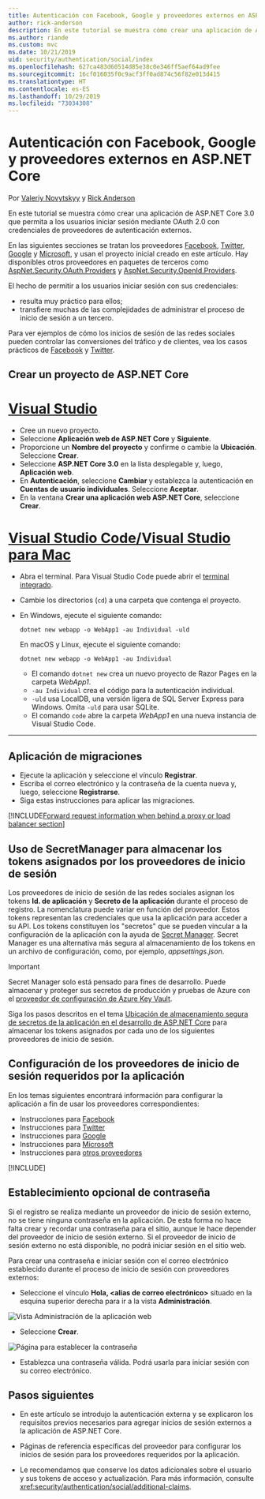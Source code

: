 ```yaml
---
title: Autenticación con Facebook, Google y proveedores externos en ASP.NET Core
author: rick-anderson
description: En este tutorial se muestra cómo crear una aplicación de ASP.NET Core mediante OAuth 2.0 con proveedores de autenticación externos.
ms.author: riande
ms.custom: mvc
ms.date: 10/21/2019
uid: security/authentication/social/index
ms.openlocfilehash: 627ca483d60514d85e38c0e346ff5aef64ad9fee
ms.sourcegitcommit: 16cf016035f0c9acf3ff0ad874c56f82e013d415
ms.translationtype: HT
ms.contentlocale: es-ES
ms.lasthandoff: 10/29/2019
ms.locfileid: "73034308"
---
```

# <a name="facebook-google-and-external-provider-authentication-in-aspnet-core"></a>Autenticación con Facebook, Google y proveedores externos en ASP.NET Core

Por [Valeriy Novytskyy](https://github.com/01binary) y [Rick Anderson](https://twitter.com/RickAndMSFT)

En este tutorial se muestra cómo crear una aplicación de ASP.NET Core 3.0 que permita a los usuarios iniciar sesión mediante OAuth 2.0 con credenciales de proveedores de autenticación externos.

En las siguientes secciones se tratan los proveedores [Facebook](xref:security/authentication/facebook-logins), [Twitter](xref:security/authentication/twitter-logins), [Google](xref:security/authentication/google-logins) y [Microsoft](xref:security/authentication/microsoft-logins), y usan el proyecto inicial creado en este artículo. Hay disponibles otros proveedores en paquetes de terceros como [AspNet.Security.OAuth.Providers](https://github.com/aspnet-contrib/AspNet.Security.OAuth.Providers) y [AspNet.Security.OpenId.Providers](https://github.com/aspnet-contrib/AspNet.Security.OpenId.Providers).

El hecho de permitir a los usuarios iniciar sesión con sus credenciales:

* resulta muy práctico para ellos;
* transfiere muchas de las complejidades de administrar el proceso de inicio de sesión a un tercero.

Para ver ejemplos de cómo los inicios de sesión de las redes sociales pueden controlar las conversiones del tráfico y de clientes, vea los casos prácticos de [Facebook](https://www.facebook.com/unsupportedbrowser) y [Twitter](https://dev.twitter.com/resources/case-studies).

## <a name="create-a-new-aspnet-core-project"></a>Crear un proyecto de ASP.NET Core

# <a name="visual-studiotabvisual-studio"></a>[Visual Studio](#tab/visual-studio)

* Cree un nuevo proyecto.
* Seleccione **Aplicación web de ASP.NET Core** y **Siguiente**.
* Proporcione un **Nombre del proyecto** y confirme o cambie la **Ubicación**. Seleccione **Crear**.
* Seleccione **ASP.NET Core 3.0** en la lista desplegable y, luego, **Aplicación web**.
* En **Autenticación**, seleccione **Cambiar** y establezca la autenticación en **Cuentas de usuario individuales**. Seleccione **Aceptar**.
* En la ventana **Crear una aplicación web ASP.NET Core**, seleccione **Crear**.

# <a name="visual-studio-code--visual-studio-for-mactabvisual-studio-codevisual-studio-mac"></a>[Visual Studio Code/Visual Studio para Mac](#tab/visual-studio-code+visual-studio-mac)

* Abra el terminal.  Para Visual Studio Code puede abrir el [terminal integrado](https://code.visualstudio.com/docs/editor/integrated-terminal).

* Cambie los directorios (`cd`) a una carpeta que contenga el proyecto.

* En Windows, ejecute el siguiente comando:

  ```dotnetcli
  dotnet new webapp -o WebApp1 -au Individual -uld
  ```

  En macOS y Linux, ejecute el siguiente comando:

  ```dotnetcli
  dotnet new webapp -o WebApp1 -au Individual
  ```

  * El comando `dotnet new` crea un nuevo proyecto de Razor Pages en la carpeta *WebApp1*.
  * `-au Individual` crea el código para la autenticación individual.
  * `-uld` usa LocalDB, una versión ligera de SQL Server Express para Windows. Omita `-uld` para usar SQLite.
  * El comando `code` abre la carpeta *WebApp1* en una nueva instancia de Visual Studio Code.

---

## <a name="apply-migrations"></a>Aplicación de migraciones

* Ejecute la aplicación y seleccione el vínculo **Registrar**.
* Escriba el correo electrónico y la contraseña de la cuenta nueva y, luego, seleccione **Registrarse**.
* Siga estas instrucciones para aplicar las migraciones.

[!INCLUDE[Forward request information when behind a proxy or load balancer section](includes/forwarded-headers-middleware.md)]

## <a name="use-secretmanager-to-store-tokens-assigned-by-login-providers"></a>Uso de SecretManager para almacenar los tokens asignados por los proveedores de inicio de sesión

Los proveedores de inicio de sesión de las redes sociales asignan los tokens **Id. de aplicación** y **Secreto de la aplicación** durante el proceso de registro. La nomenclatura puede variar en función del proveedor. Estos tokens representan las credenciales que usa la aplicación para acceder a su API. Los tokens constituyen los "secretos" que se pueden vincular a la configuración de la aplicación con la ayuda de [Secret Manager](xref:security/app-secrets#secret-manager). Secret Manager es una alternativa más segura al almacenamiento de los tokens en un archivo de configuración, como, por ejemplo, *appsettings.json*.

> [!IMPORTANT]
> Secret Manager solo está pensado para fines de desarrollo. Puede almacenar y proteger sus secretos de producción y pruebas de Azure con el [proveedor de configuración de Azure Key Vault](xref:security/key-vault-configuration).

Siga los pasos descritos en el tema [Ubicación de almacenamiento segura de secretos de la aplicación en el desarrollo de ASP.NET Core](xref:security/app-secrets) para almacenar los tokens asignados por cada uno de los siguientes proveedores de inicio de sesión.

## <a name="setup-login-providers-required-by-your-application"></a>Configuración de los proveedores de inicio de sesión requeridos por la aplicación

En los temas siguientes encontrará información para configurar la aplicación a fin de usar los proveedores correspondientes:

* Instrucciones para [Facebook](xref:security/authentication/facebook-logins)
* Instrucciones para [Twitter](xref:security/authentication/twitter-logins)
* Instrucciones para [Google](xref:security/authentication/google-logins)
* Instrucciones para [Microsoft](xref:security/authentication/microsoft-logins)
* Instrucciones para [otros proveedores](xref:security/authentication/otherlogins)

[!INCLUDE[](includes/chain-auth-providers.md)]

## <a name="optionally-set-password"></a>Establecimiento opcional de contraseña

Si el registro se realiza mediante un proveedor de inicio de sesión externo, no se tiene ninguna contraseña en la aplicación. De esta forma no hace falta crear y recordar una contraseña para el sitio, aunque le hace depender del proveedor de inicio de sesión externo. Si el proveedor de inicio de sesión externo no está disponible, no podrá iniciar sesión en el sitio web.

Para crear una contraseña e iniciar sesión con el correo electrónico establecido durante el proceso de inicio de sesión con proveedores externos:

* Seleccione el vínculo **Hola, &lt;alias de correo electrónico&gt;** situado en la esquina superior derecha para ir a la vista **Administración**.

![Vista Administración de la aplicación web](index/_static/pass1a.png)

* Seleccione **Crear**.

![Página para establecer la contraseña](index/_static/pass2a.png)

* Establezca una contraseña válida. Podrá usarla para iniciar sesión con su correo electrónico.

## <a name="next-steps"></a>Pasos siguientes

* En este artículo se introdujo la autenticación externa y se explicaron los requisitos previos necesarios para agregar inicios de sesión externos a la aplicación de ASP.NET Core.

* Páginas de referencia específicas del proveedor para configurar los inicios de sesión para los proveedores requeridos por la aplicación.

* Le recomendamos que conserve los datos adicionales sobre el usuario y sus tokens de acceso y actualización. Para más información, consulte <xref:security/authentication/social/additional-claims>.
